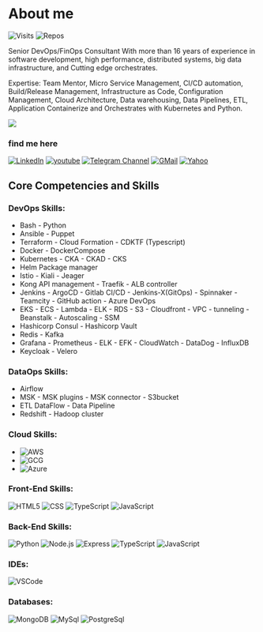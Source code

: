 # About me

![Visits](https://badges.pufler.dev/visits/ahmadalibagheri/ahmadalibagheri)
![Repos](https://badges.pufler.dev/repos/ahmadalibagheri)


Senior DevOps/FinOps Consultant With more than 16 years of experience in software development, high performance, distributed systems, big data infrastructure, and Cutting edge orchestrates.

Expertise: Team Mentor, Micro Service Management, CI/CD automation, Build/Release Management, Infrastructure as Code, Configuration Management, Cloud Architecture, Data warehousing, Data Pipelines, ETL, Application Containerize and Orchestrates with Kubernetes and Python.

<!-- ![Stats](https://github-readme-stats.vercel.app/api?username=ahmadalibagheri&include_all_commits=true&theme=merko) -->
  <img src="https://github-readme-stats.vercel.app/api?username=ahmadalibagheri&show_icons=true&theme=dark"/> 



### find me here

[![LinkedIn](https://img.shields.io/badge/linkedin-%230077B5.svg?style=for-the-badge&logo=linkedin&logoColor=white)](https://www.linkedin.com/in/ahmadali-bagheri)
[![youtube](https://img.shields.io/badge/youtube-f0f0f0?&style=for-the-badge&logo=youtube&logoColor=white&color=ea4335)](https://www.youtube.com/channel/UCve--OvdZ5YROq4BEKyedCw/featured)
[![Telegram Channel](https://img.shields.io/badge/Channel-f0f0f0?&style=for-the-badge&logoColor=white&logo=telegram)](https://t.me/DevOpsHobbies) 
[![GMail](https://img.shields.io/badge/gmail-f0f0f0?&style=for-the-badge&logo=gmail&logoColor=white&color=ea4335)](mailto:ahmadalibagheri2010@gmail.com)
[![Yahoo](https://img.shields.io/badge/yahoo-%230077B5.svg?style=for-the-badge&logo=yahoo&logoColor=white)](mailto:ahmadalibagheri@yahoo.com)


## Core Competencies and Skills

### DevOps Skills:

- Bash - Python
- Ansible - Puppet
- Terraform - Cloud Formation - CDKTF (Typescript)
- Docker - DockerCompose
- Kubernetes - CKA - CKAD - CKS
- Helm Package manager
- Istio - Kiali - Jeager
- Kong API management - Traefik - ALB controller
- Jenkins - ArgoCD - Gitlab CI/CD - Jenkins-X(GitOps) - Spinnaker - Teamcity - GitHub action - Azure DevOps
- EKS - ECS - Lambda - ELK - RDS - S3 - Cloudfront - VPC - tunneling - Beanstalk - Autoscaling - SSM
- Hashicorp Consul - Hashicorp Vault
- Redis - Kafka
- Grafana - Prometheus - ELK - EFK - CloudWatch - DataDog - InfluxDB
- Keycloak - Velero 

### DataOps Skills:

- Airflow
- MSK - MSK plugins - MSK connector - S3bucket
- ETL DataFlow - Data Pipeline
- Redshift - Hadoop cluster

### Cloud Skills:

- ![AWS](https://img.shields.io/badge/-AWS-000?&logo=amazon&logoColor=yello)
- ![GCG](https://img.shields.io/badge/-GCG-000?&logo=google&logoColor=E34F26)
- ![Azure](https://img.shields.io/badge/-Azure-000?&logo=Microsoft&logoColor=blue)

### Front-End Skills:

![HTML5](https://img.shields.io/badge/-HTML5-000?&logo=html5&logoColor=E34F26)
![CSS](https://img.shields.io/badge/-CSS-000?&logo=css3&logoColor=1572B6)
![TypeScript](https://img.shields.io/badge/-TypeScript-000?&logo=TypeScript&logoColor=007ACC)
![JavaScript](https://img.shields.io/badge/-JavaScript-000?&logo=JavaScript&logoColor=ddc508)

### Back-End Skills:

![Python](https://img.shields.io/badge/-Python-000?&logo=Python&logoColor=2231A2)
![Node.js](https://img.shields.io/badge/-Node-000?&logo=node.js)
![Express](https://img.shields.io/badge/-Express-000?&logo=Express&logoColor=4479A1)
![TypeScript](https://img.shields.io/badge/-TypeScript-000?&logo=TypeScript&logoColor=007ACC)
![JavaScript](https://img.shields.io/badge/-JavaScript-000?&logo=JavaScript&logoColor=ddc508)

### IDEs:

![VSCode](https://img.shields.io/badge/-VSCode-000?&logo=Visual%20Studio%20Code&logoColor=007ACC)

### Databases:

![MongoDB](https://img.shields.io/badge/-MongoDB-000?&logo=mongodb&logoColor=47A248)
![MySql](https://img.shields.io/badge/-MySql-000?&logo=MySQL&logoColor=4479A1)
![PostgreSql](https://img.shields.io/badge/-PostgreSql-000?&logo=postgresql&logoColor=336791)

